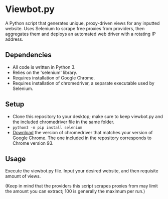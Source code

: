 Viewbot.py
=========

A Python script that generates unique, proxy-driven views for any inputted website. Uses Selenium to scrape free proxies from providers, then aggregates them and deploys an automated web driver with a rotating IP address.

Dependencies
------------

- All code is written in Python 3.
- Relies on the 'selenium' library.
- Requires installation of Google Chrome.
- Requires installation of chromedriver, a separate executable used by Selenium.

Setup
-----
- Clone this repository to your desktop; make sure to keep viewbot.py and the included chromedriver file in the same folder.
- `python3 -m pip install selenium`
- [Download](https://chromedriver.chromium.org/downloads "https://chromedriver.chromium.org/downloads") the version of chromedriver that matches your version of Google Chrome. The one included in the repository corresponds to Chrome version 93.

Usage
-----
Execute the viewbot.py file. Input your desired website, and then requisite amount of views. 

(Keep in mind that the providers this script scrapes proxies from may limit the amount you can extract; 100 is generally the maximum per run.)
